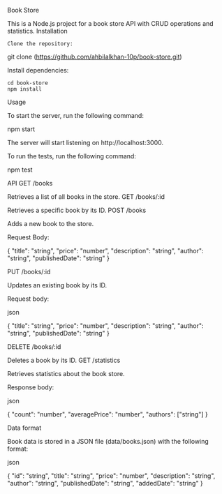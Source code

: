 Book Store

This is a Node.js project for a book store API with CRUD operations and statistics.
Installation

    Clone the repository:

git clone (https://github.com/ahbilalkhan-10p/book-store.git)

Install dependencies:

    cd book-store
    npm install

Usage

To start the server, run the following command:

npm start

The server will start listening on http://localhost:3000.

To run the tests, run the following command:

npm test

API
GET /books

Retrieves a list of all books in the store.
GET /books/:id

Retrieves a specific book by its ID.
POST /books

Adds a new book to the store.
                   
Request Body:

{
  "title": "string",
  "price": "number",
  "description": "string",
  "author": "string",
  "publishedDate": "string"
}

PUT /books/:id

Updates an existing book by its ID.

Request body:

json

{
  "title": "string",
  "price": "number",
  "description": "string",
  "author": "string",
  "publishedDate": "string"
}

DELETE /books/:id

Deletes a book by its ID.
GET /statistics

Retrieves statistics about the book store.

Response body:

json

{
  "count": "number",
  "averagePrice": "number",
  "authors": ["string"]
}

Data format

Book data is stored in a JSON file (data/books.json) with the following format:

json

{
  "id": "string",
  "title": "string",
  "price": "number",
  "description": "string",
  "author": "string",
  "publishedDate": "string",
  "addedDate": "string"
}

